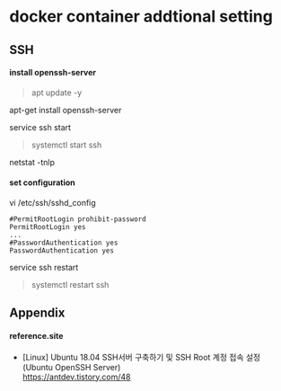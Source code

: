 # docker container addtional setting

## SSH

#### install openssh-server
>apt update -y  

apt-get install openssh-server  

service ssh start  
>systemctl start ssh  

netstat -tnlp  

#### set configuration 
vi /etc/ssh/sshd_config
```
#PermitRootLogin prohibit-password
PermitRootLogin yes
...
#PasswordAuthentication yes
PasswordAuthentication yes
``` 
service ssh restart  
>systemctl restart ssh  

## Appendix

#### reference.site

* [Linux] Ubuntu 18.04 SSH서버 구축하기 및 SSH Root 계정 접속 설정 (Ubuntu OpenSSH Server)  
https://antdev.tistory.com/48  

